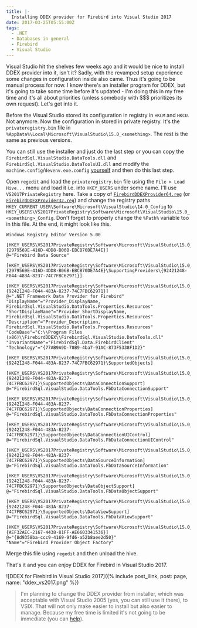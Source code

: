```yaml
---
title: |-
  Installing DDEX provider for Firebird into Visual Studio 2017
date: 2017-03-25T05:55:00Z
tags:
  - .NET
  - Databases in general
  - Firebird
  - Visual Studio
---
```

Visual Studio hit the shelves few weeks ago and it would be nice to install DDEX provider into it, isn't it? Sadly, with the revamped setup experience some changes in configuration inside also came. Thus it's going to be manual process for now. I know there's an installer program for DDEX, but it's going to take some time before it's updated - I'm doing this in my free time and it's all about priorities (unless somebody with $$$ prioritizes its own request). Let's get into it.

<!-- excerpt -->

Before the Visual Studio stored its configuration in registry in `HKLM` and `HKCU`. Not anymore. Now the configuration in stored in private registry. It's the `privateregistry.bin` file in `%AppData%\Local\Microsoft\VisualStudio\15.0_<something>`. The rest is the same as previous versions.

You can still use the installer and just do the last step or you can copy the `FirebirdSql.VisualStudio.DataTools.dll` and `FirebirdSql.VisualStudio.DataToolsUI.dll` and modify the `machine.config`/`devenv.exe.config` [yourself][1] and then do this last step.

Open `regedit` and load the `privateregistry.bin` file using the `File > Load Hive...` menu and load it i.e. into `HKEY_USERS` under some name. I'll use `VS2017PrivateRegistry` here. Take a copy of [`FirebirdDDEXProvider64.reg`][2] (or [`FirebirdDDEXProvider32.reg`][3]) and change the registry paths `HKEY_CURRENT_USER\Software\Microsoft\VisualStudio\14.0_Config` to `HKEY_USERS\VS2017PrivateRegistry\Software\Microsoft\VisualStudio\15.0_<something>_Config`. Don't forget to properly change the `%Path%` variable too in this file. At the end, it might look like this.

```text
Windows Registry Editor Version 5.00

[HKEY_USERS\VS2017PrivateRegistry\Software\Microsoft\VisualStudio\15.0_21a5f3d6_Config\DataSources\{2979569E-416D-4DD8-B06B-EBCB70DE7A4E}]
@="Firebird Data Source"

[HKEY_USERS\VS2017PrivateRegistry\Software\Microsoft\VisualStudio\15.0_21a5f3d6_Config\DataSources\{2979569E-416D-4DD8-B06B-EBCB70DE7A4E}\SupportingProviders\{92421248-F044-483A-8237-74C7FBC62971}]

[HKEY_USERS\VS2017PrivateRegistry\Software\Microsoft\VisualStudio\15.0_21a5f3d6_Config\DataProviders\{92421248-F044-483A-8237-74C7FBC62971}]
@=".NET Framework Data Provider for Firebird"
"DisplayName"="Provider_DisplayName, FirebirdSql.VisualStudio.DataTools.Properties.Resources"
"ShortDisplayName"="Provider_ShortDisplayName, FirebirdSql.VisualStudio.DataTools.Properties.Resources"
"Description"="Provider_Description, FirebirdSql.VisualStudio.DataTools.Properties.Resources"
"CodeBase"="C:\\Program Files (x86)\\FirebirdDDEX\\FirebirdSql.VisualStudio.DataTools.dll"
"InvariantName"="FirebirdSql.Data.FirebirdClient"
"Technology"="{77AB9A9D-78B9-4ba7-91AC-873F5338F1D2}"

[HKEY_USERS\VS2017PrivateRegistry\Software\Microsoft\VisualStudio\15.0_21a5f3d6_Config\DataProviders\{92421248-F044-483A-8237-74C7FBC62971}\SupportedObjects]

[HKEY_USERS\VS2017PrivateRegistry\Software\Microsoft\VisualStudio\15.0_21a5f3d6_Config\DataProviders\{92421248-F044-483A-8237-74C7FBC62971}\SupportedObjects\DataConnectionSupport]
@="FirebirdSql.VisualStudio.DataTools.FbDataConnectionSupport"

[HKEY_USERS\VS2017PrivateRegistry\Software\Microsoft\VisualStudio\15.0_21a5f3d6_Config\DataProviders\{92421248-F044-483A-8237-74C7FBC62971}\SupportedObjects\DataConnectionProperties]
@="FirebirdSql.VisualStudio.DataTools.FbDataConnectionProperties"

[HKEY_USERS\VS2017PrivateRegistry\Software\Microsoft\VisualStudio\15.0_21a5f3d6_Config\DataProviders\{92421248-F044-483A-8237-74C7FBC62971}\SupportedObjects\DataConnectionUIControl]
@="FirebirdSql.VisualStudio.DataTools.FbDataConnectionUIControl"

[HKEY_USERS\VS2017PrivateRegistry\Software\Microsoft\VisualStudio\15.0_21a5f3d6_Config\DataProviders\{92421248-F044-483A-8237-74C7FBC62971}\SupportedObjects\DataSourceInformation]
@="FirebirdSql.VisualStudio.DataTools.FbDataSourceInformation"

[HKEY_USERS\VS2017PrivateRegistry\Software\Microsoft\VisualStudio\15.0_21a5f3d6_Config\DataProviders\{92421248-F044-483A-8237-74C7FBC62971}\SupportedObjects\DataObjectSupport]
@="FirebirdSql.VisualStudio.DataTools.FbDataObjectSupport"

[HKEY_USERS\VS2017PrivateRegistry\Software\Microsoft\VisualStudio\15.0_21a5f3d6_Config\DataProviders\{92421248-F044-483A-8237-74C7FBC62971}\SupportedObjects\DataViewSupport]
@="FirebirdSql.VisualStudio.DataTools.FbDataViewSupport"

[HKEY_USERS\VS2017PrivateRegistry\Software\Microsoft\VisualStudio\15.0_21a5f3d6_Config\Services\{AEF32AEC-2167-4438-81FF-AE6603341536}]
@="{8d9358ba-ccc9-4169-9fd6-a52b8aee2d50}"
"Name"="Firebird Provider Object Factory"
```

Merge this file using `regedit` and then unload the hive.

That's it and you can enjoy DDEX for Firebird in Visual Studio 2017.

![DDEX for Firebird in Visual Studio 2017]({% include post_ilink, post: page, name: "ddex_vs2017.png" %})

> I'm planning to change the DDEX provider from installer, which was acceptable with Visual Studio 2005 (yes, you can still use it there), to VSIX. That will not only make easier to install but also easier to manage. Because my free time is limited it's not going to be immediate (you can [help][4]). 

[1]: https://raw.githubusercontent.com/cincuranet/FirebirdSql.Data.FirebirdClient/master/DDEX/readme.txt
[2]: https://raw.githubusercontent.com/cincuranet/FirebirdSql.Data.FirebirdClient/master/DDEX/reg_files/VS2015/FirebirdDDEXProvider64.reg
[3]: https://raw.githubusercontent.com/cincuranet/FirebirdSql.Data.FirebirdClient/master/DDEX/reg_files/VS2015/FirebirdDDEXProvider32.reg
[4]: https://github.com/cincuranet/FirebirdSql.Data.FirebirdClient/pulls